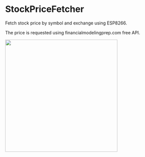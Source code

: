 # StockPriceFetcher
Fetch stock price by symbol and exchange using ESP8266.

The price is requested using financialmodelingprep.com free API.

<img src="https://i.imgur.com/mOAx6iJ.jpg" width="360">
